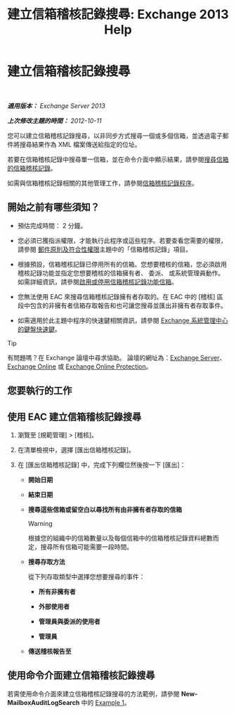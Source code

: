 ﻿---
title: '建立信箱稽核記錄搜尋: Exchange 2013 Help'
TOCTitle: 建立信箱稽核記錄搜尋
ms:assetid: 48ba22cf-b1f2-4dbc-98fc-fed22d97db14
ms:mtpsurl: https://technet.microsoft.com/zh-tw/library/Ff461929(v=EXCHG.150)
ms:contentKeyID: 50473169
ms.date: 05/21/2018
mtps_version: v=EXCHG.150
ms.translationtype: MT
---

# 建立信箱稽核記錄搜尋

 

_**適用版本：** Exchange Server 2013_

_**上次修改主題的時間：** 2012-10-11_

您可以建立信箱稽核記錄搜尋，以非同步方式搜尋一個或多個信箱，並透過電子郵件將搜尋結果作為 XML 檔案傳送給指定的位址。

若要在信箱稽核記錄中搜尋單一信箱，並在命令介面中顯示結果，請參閱[搜尋信箱的信箱稽核記錄](search-the-mailbox-audit-log-for-a-mailbox-exchange-2013-help.md)。

如需與信箱稽核記錄相關的其他管理工作，請參閱[信箱稽核記錄程序](mailbox-audit-logging-procedures-exchange-2013-help.md)。

## 開始之前有哪些須知？

  - 預估完成時間： 2 分鐘。

  - 您必須已獲指派權限，才能執行此程序或這些程序。若要查看您需要的權限，請參閱 [郵件原則及符合性權限](messaging-policy-and-compliance-permissions-exchange-2013-help.md)主題中的「信箱稽核記錄」項目。

  - 根據預設，信箱稽核記錄已停用所有的信箱。您想要稽核的信箱，您必須啟用稽核記錄功能並指定您想要稽核的信箱擁有者、 委派、 或系統管理員動作。如需詳細資訊，請參閱[啟用或停用信箱稽核記錄功能信箱](enable-or-disable-mailbox-audit-logging-for-a-mailbox-exchange-2013-help.md)。

  - 您無法使用 EAC 來搜尋信箱稽核記錄擁有者存取的。在 EAC 中的 \[稽核\] 區段中包含的非擁有者信箱存取報告和也可讓您搜尋並匯出非擁有者存取事件。

  - 如需適用於此主題中程序的快速鍵相關資訊，請參閱 [Exchange 系統管理中心的鍵盤快速鍵](keyboard-shortcuts-in-the-exchange-admin-center-exchange-online-protection-help.md)。


> [!TIP]  
> 有問題嗎？在 Exchange 論壇中尋求協助。 論壇的網址為：<a href="https://go.microsoft.com/fwlink/p/?linkid=60612">Exchange Server</a>、 <a href="https://go.microsoft.com/fwlink/p/?linkid=267542">Exchange Online</a> 或 <a href="https://go.microsoft.com/fwlink/p/?linkid=285351">Exchange Online Protection</a>。




## 您要執行的工作

## 使用 EAC 建立信箱稽核記錄搜尋

1.  瀏覽至 \[規範管理\] \> \[稽核\]。

2.  在清單檢視中，選擇 \[匯出信箱稽核記錄\]。

3.  在 \[匯出信箱稽核記錄\] 中，完成下列欄位然後按一下 \[匯出\]：
    
      - **開始日期**
    
      - **結束日期**
    
      - **搜尋這些信箱或留空白以尋找所有由非擁有者存取的信箱**
        
        > [!WARNING]  
        > 根據您的組織中的信箱數量以及每個信箱中的信箱稽核記錄資料總數而定，搜尋所有信箱可能需要一段時間。

    
      - **搜尋存取方法**
        
        從下列存取類型中選擇您想要搜尋的事件：
        
          - **所有非擁有者**
        
          - **外部使用者**
        
          - **管理員與委派的使用者**
        
          - **管理員**
    
      - **傳送稽核報告至**

## 使用命令介面建立信箱稽核記錄搜尋

若需使用命令介面來建立信箱稽核記錄搜尋的方法範例，請參閱 **New-MailboxAuditLogSearch** 中的 [Example 1](https://technet.microsoft.com/zh-tw/95365cab-bbb2-4a64-8e8f-1c89fa9e0352\(exchg.150\)#example1)。


